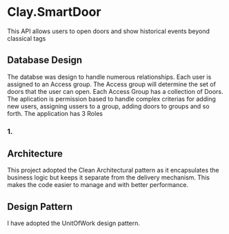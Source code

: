 # Clay.SmartDoor
This API allows users to open doors and show historical events beyond classical tags

## Database Design
The databse was design to handle numerous relationships. Each user is assigned to an Access group. The Access group will determine the set of doors that the user can open. Each Access Group has a collection of Doors. 
The aplication is permission based to handle complex criterias for adding new users, assigning ussers to a group, adding doors to groups and so forth.
The application has 3 Roles
### 1. 

## Architecture
This project adopted the Clean Architectural pattern as it encapsulates the business logic but keeps it separate from the delivery mechanism. This makes the code easier to manage and with better performance.

## Design Pattern
I have adopted the UnitOfWork design pattern. 

